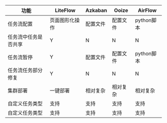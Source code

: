 功能  | LiteFlow | Azkaban | Ooize  |  AirFlow
-----| ------------- | ------------ | ------------ | ---
任务流配置| 页面图形化操作 | 配置文件 | 配置文件 | python脚本
任务流中任务是否共享| Y | N | N | N
任务流暂停| Y | 配置文件 | 配置文件 | python脚本
任务流任务部分修复| Y| N | N | N
集群部署| 一键部署| 相对复杂 | 相对复杂 | 相对复杂
自定义任务类型| 支持| 支持 | 支持 | 支持
自定义任务类型| 支持| 支持 | 支持 | 支持
 



